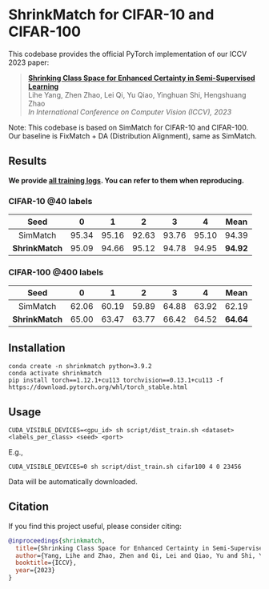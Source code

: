 # ShrinkMatch for CIFAR-10 and CIFAR-100

This codebase provides the official PyTorch implementation of our ICCV 2023 paper:

> **[Shrinking Class Space for Enhanced Certainty in Semi-Supervised Learning](https://arxiv.org/abs/2308.06777)**</br>
> Lihe Yang, Zhen Zhao, Lei Qi, Yu Qiao, Yinghuan Shi, Hengshuang Zhao</br>
> *In International Conference on Computer Vision (ICCV), 2023*</br>

Note: This codebase is based on SimMatch for CIFAR-10 and CIFAR-100. Our baseline is FixMatch + DA (Distribution Alignment), same as SimMatch.


## Results

**We provide [all training logs](../training-logs). You can refer to them when reproducing.**

### CIFAR-10 @40 labels

|       Seed      |   0   |   1   |   2   |   3   |   4   |    Mean   |
|:---------------:|:-----:|:-----:|:-----:|:-----:|:-----:|:---------:|
|    SimMatch     | 95.34 | 95.16 | 92.63 | 93.76 | 95.10 |   94.39   |
| **ShrinkMatch** | 95.09 | 94.66 | 95.12 | 94.78 | 94.95 | **94.92** |


### CIFAR-100 @400 labels

|       Seed      |   0   |   1   |   2   |   3   |   4   |    Mean   |
|:---------------:|:-----:|:-----:|:-----:|:-----:|:-----:|:---------:|
|    SimMatch     | 62.06 | 60.19 | 59.89 | 64.88 | 63.92 |   62.19   |
| **ShrinkMatch** | 65.00 | 63.47 | 63.77 | 66.42 | 64.52 | **64.64** |


## Installation

```
conda create -n shrinkmatch python=3.9.2
conda activate shrinkmatch
pip install torch==1.12.1+cu113 torchvision==0.13.1+cu113 -f https://download.pytorch.org/whl/torch_stable.html
```

## Usage

```
CUDA_VISIBLE_DEVICES=<gpu_id> sh script/dist_train.sh <dataset> <labels_per_class> <seed> <port>
```

E.g.,

```
CUDA_VISIBLE_DEVICES=0 sh script/dist_train.sh cifar100 4 0 23456
```

Data will be automatically downloaded.


## Citation

If you find this project useful, please consider citing:

```bibtex
@inproceedings{shrinkmatch,
  title={Shrinking Class Space for Enhanced Certainty in Semi-Supervised Learning},
  author={Yang, Lihe and Zhao, Zhen and Qi, Lei and Qiao, Yu and Shi, Yinghuan and Zhao, Hengshuang},
  booktitle={ICCV},
  year={2023}
}
```